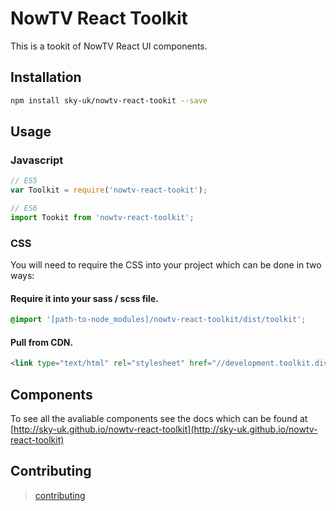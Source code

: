 # NowTV React Toolkit

This is a tookit of NowTV React UI components.

## Installation

```bash
npm install sky-uk/nowtv-react-tookit --save
```

## Usage

### Javascript

```javascript
// ES5
var Toolkit = require('nowtv-react-tookit');

// ES6
import Tookit from 'nowtv-react-toolkit';
```

### CSS

You will need to require the CSS into your project which can be done in two ways:

#### Require it into your sass / scss file.
```scss
@import '[path-to-node_modules]/nowtv-react-toolkit/dist/toolkit';
```
#### Pull from CDN.
```html
<link type="text/html" rel="stylesheet" href="//development.toolkit.divshot.io/dist/toolkit.css"/>`
```

## Components

To see all the avaliable components see the docs which can be found at [http://sky-uk.github.io/nowtv-react-toolkit](http://sky-uk.github.io/nowtv-react-toolkit)

## Contributing

 > [contributing](CONTRIBUTING.md)
